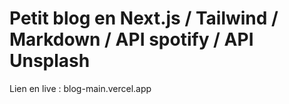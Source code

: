# Petit blog en Next.js / Tailwind / Markdown / API spotify / API Unsplash
Lien en live : blog-main.vercel.app


